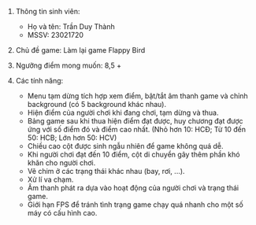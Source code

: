 1. Thông tin sinh viên:
    - Họ và tên: Trần Duy Thành
    - MSSV: 23021720
    
2. Chủ đề game: Làm lại game Flappy Bird

3. Ngưỡng điểm mong muốn: 8,5 +

4. Các tính năng:
    - Menu tạm dừng tích hợp xem điểm, bật/tắt âm thanh game và chỉnh background (có 5 background khác nhau).
    - Hiện điểm của người chơi khi đang chơi, tạm dừng và thua.
    - Bảng game sau khi thua hiện điểm đạt được, huy chương đạt được ứng với số điểm đó và điểm cao nhất.
     (Nhỏ hơn 10: HCĐ; Từ 10 đến 50: HCB; Lớn hơn 50: HCV)
    - Chiều cao cột được sinh ngẫu nhiên để game không quá dễ.
    - Khi người chơi đạt đến 10 điểm, cột di chuyển gây thêm phần khó khăn cho người chơi.
    - Vẽ chim ở các trạng thái khác nhau (bay, rơi, ...).
    - Xử lí va chạm.
    - Âm thanh phát ra dựa vào hoạt động của người chơi và trạng thái game.
    - Giới hạn FPS để tránh tình trạng game chạy quá nhanh cho một số máy có cấu hình cao.
